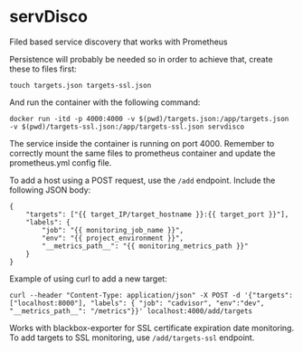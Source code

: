 # servDisco
Filed based service discovery that works with Prometheus

Persistence will probably be needed so in order to achieve that, create these to files first:

`touch targets.json targets-ssl.json`

And run the container with the following command:

`docker run -itd -p 4000:4000 -v $(pwd)/targets.json:/app/targets.json -v $(pwd)/targets-ssl.json:/app/targets-ssl.json servdisco`

The service inside the container is running on port 4000. Remember to correctly mount the same files to prometheus container and update the prometheus.yml config file.

To add a host using a POST request, use the `/add` endpoint. Include the following JSON body:

```
{
    "targets": ["{{ target_IP/target_hostname }}:{{ target_port }}"],
    "labels": {
        "job": "{{ monitoring_job_name }}",
        "env": "{{ project_environment }}",
        "__metrics_path__": "{{ monitoring_metrics_path }}"
    }
}
```

Example of using curl to add a new target:

```curl --header "Content-Type: application/json" -X POST -d '{"targets":["localhost:8000"], "labels": { "job": "cadvisor", "env":"dev", "__metrics_path__": "/metrics"}}' localhost:4000/add/targets```

Works with blackbox-exporter for SSL certificate expiration date monitoring.
To add targets to SSL monitoring, use `/add/targets-ssl` endpoint.